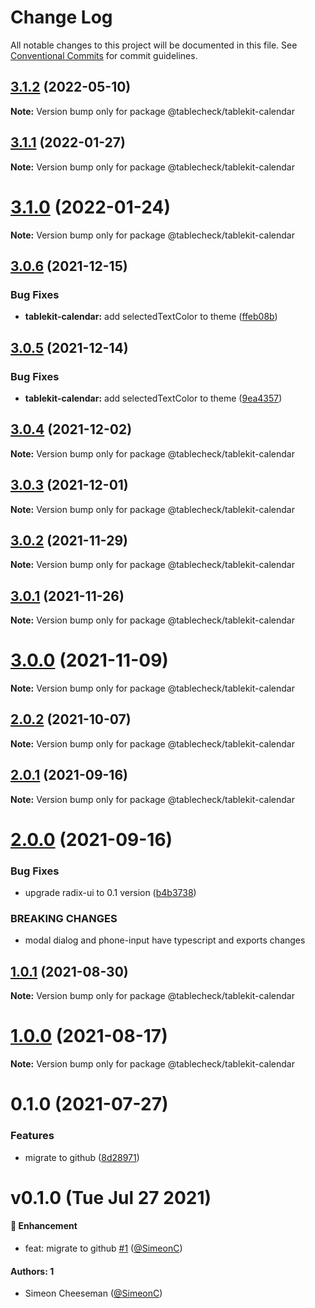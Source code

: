 # Change Log

All notable changes to this project will be documented in this file.
See [Conventional Commits](https://conventionalcommits.org) for commit guidelines.

## [3.1.2](https://github.com/tablecheck/tablekit/compare/@tablecheck/tablekit-calendar@3.1.1...@tablecheck/tablekit-calendar@3.1.2) (2022-05-10)

**Note:** Version bump only for package @tablecheck/tablekit-calendar





## [3.1.1](https://github.com/tablecheck/tablekit/compare/@tablecheck/tablekit-calendar@3.1.0...@tablecheck/tablekit-calendar@3.1.1) (2022-01-27)

**Note:** Version bump only for package @tablecheck/tablekit-calendar





# [3.1.0](https://github.com/tablecheck/tablekit/compare/@tablecheck/tablekit-calendar@3.0.6...@tablecheck/tablekit-calendar@3.1.0) (2022-01-24)

**Note:** Version bump only for package @tablecheck/tablekit-calendar





## [3.0.6](https://github.com/tablecheck/tablekit/compare/@tablecheck/tablekit-calendar@3.0.5...@tablecheck/tablekit-calendar@3.0.6) (2021-12-15)


### Bug Fixes

* **tablekit-calendar:** add selectedTextColor to theme ([ffeb08b](https://github.com/tablecheck/tablekit/commit/ffeb08be5950fc3ea403278471489f8401b84383))





## [3.0.5](https://github.com/tablecheck/tablekit/compare/@tablecheck/tablekit-calendar@3.0.4...@tablecheck/tablekit-calendar@3.0.5) (2021-12-14)


### Bug Fixes

* **tablekit-calendar:** add selectedTextColor to theme ([9ea4357](https://github.com/tablecheck/tablekit/commit/9ea4357897ab6af1515b3028b11ff049826aa330))





## [3.0.4](https://github.com/tablecheck/tablekit/compare/@tablecheck/tablekit-calendar@3.0.3...@tablecheck/tablekit-calendar@3.0.4) (2021-12-02)

**Note:** Version bump only for package @tablecheck/tablekit-calendar





## [3.0.3](https://github.com/tablecheck/tablekit/compare/@tablecheck/tablekit-calendar@3.0.2...@tablecheck/tablekit-calendar@3.0.3) (2021-12-01)

**Note:** Version bump only for package @tablecheck/tablekit-calendar





## [3.0.2](https://github.com/tablecheck/tablekit/compare/@tablecheck/tablekit-calendar@3.0.1...@tablecheck/tablekit-calendar@3.0.2) (2021-11-29)

**Note:** Version bump only for package @tablecheck/tablekit-calendar





## [3.0.1](https://github.com/tablecheck/tablekit/compare/@tablecheck/tablekit-calendar@3.0.0...@tablecheck/tablekit-calendar@3.0.1) (2021-11-26)

**Note:** Version bump only for package @tablecheck/tablekit-calendar





# [3.0.0](https://github.com/tablecheck/tablekit/compare/@tablecheck/tablekit-calendar@2.0.2...@tablecheck/tablekit-calendar@3.0.0) (2021-11-09)

**Note:** Version bump only for package @tablecheck/tablekit-calendar





## [2.0.2](https://github.com/tablecheck/tablekit/compare/@tablecheck/tablekit-calendar@2.0.1...@tablecheck/tablekit-calendar@2.0.2) (2021-10-07)

**Note:** Version bump only for package @tablecheck/tablekit-calendar





## [2.0.1](https://github.com/tablecheck/tablekit/compare/@tablecheck/tablekit-calendar@2.0.0...@tablecheck/tablekit-calendar@2.0.1) (2021-09-16)

**Note:** Version bump only for package @tablecheck/tablekit-calendar





# [2.0.0](https://github.com/tablecheck/tablekit/compare/@tablecheck/tablekit-calendar@1.0.1...@tablecheck/tablekit-calendar@2.0.0) (2021-09-16)


### Bug Fixes

* upgrade radix-ui to 0.1 version ([b4b3738](https://github.com/tablecheck/tablekit/commit/b4b37383c5f641207e87c1f874b34ca007995460))


### BREAKING CHANGES

* modal dialog and phone-input have typescript and exports changes





## [1.0.1](https://github.com/tablecheck/tablekit/compare/@tablecheck/tablekit-calendar@1.0.0...@tablecheck/tablekit-calendar@1.0.1) (2021-08-30)

**Note:** Version bump only for package @tablecheck/tablekit-calendar





# [1.0.0](https://github.com/tablecheck/tablekit/compare/@tablecheck/tablekit-calendar@0.1.0...@tablecheck/tablekit-calendar@1.0.0) (2021-08-17)

**Note:** Version bump only for package @tablecheck/tablekit-calendar





# 0.1.0 (2021-07-27)


### Features

* migrate to github ([8d28971](https://github.com/tablecheck/tablekit/commit/8d28971175010fcb2a3cd9c48a749e7af1bdc9f9))





# v0.1.0 (Tue Jul 27 2021)

#### 🚀 Enhancement

- feat: migrate to github [#1](https://github.com/tablecheck/tablekit/pull/1) ([@SimeonC](https://github.com/SimeonC))

#### Authors: 1

- Simeon Cheeseman ([@SimeonC](https://github.com/SimeonC))
